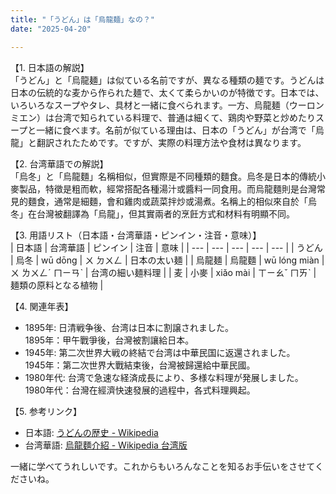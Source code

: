 ```yaml
---
title: "「うどん」は「烏龍麺」なの？"
date: "2025-04-20"

---
```


【1. 日本語の解説】  
「うどん」と「烏龍麺」は似ている名前ですが、異なる種類の麺です。うどんは日本の伝統的な麦から作られた麺で、太くて柔らかいのが特徴です。日本では、いろいろなスープやタレ、具材と一緒に食べられます。一方、烏龍麺（ウーロンミエン）は台湾で知られている料理で、普通は細くて、鶏肉や野菜と炒めたりスープと一緒に食べます。名前が似ている理由は、日本の「うどん」が台湾で「烏龍」と翻訳されたためです。ですが、実際の料理方法や食材は異なります。

【2. 台湾華語での解説】  
「烏冬」と「烏龍麵」名稱相似，但實際是不同種類的麵食。烏冬是日本的傳統小麥製品，特徵是粗而軟，經常搭配各種湯汁或醬料一同食用。而烏龍麵則是台灣常見的麵食，通常是細麵，會和雞肉或蔬菜拌炒或湯煮。名稱上的相似來自於「烏冬」在台灣被翻譯為「烏龍」，但其實兩者的烹飪方式和材料有明顯不同。

【3. 用語リスト（日本語・台湾華語・ピンイン・注音・意味）】  
| 日本語 | 台湾華語 | ピンイン | 注音 | 意味 |
| --- | --- | --- | --- | --- |
| うどん | 烏冬 | wū dōng | ㄨ ㄉㄨㄥ | 日本の太い麺 |
| 烏龍麺 | 烏龍麵 | wū lóng miàn | ㄨ ㄌㄨㄥˊ ㄇㄧㄢˋ | 台湾の細い麺料理 |
| 麦 | 小麥 | xiǎo mài | ㄒㄧㄠˇ ㄇㄞˋ | 麺類の原料となる植物 |

【4. 関連年表】  
- 1895年: 日清戦争後、台湾は日本に割譲されました。  
  1895年：甲午戰爭後，台灣被割讓給日本。  
- 1945年: 第二次世界大戦の終結で台湾は中華民国に返還されました。  
  1945年：第二次世界大戰結束後，台灣被歸還給中華民國。  
- 1980年代: 台湾で急速な経済成長により、多様な料理が発展しました。  
  1980年代：台灣在經濟快速發展的過程中，各式料理興起。  

【5. 参考リンク】  
- 日本語: [うどんの歴史 - Wikipedia](https://ja.wikipedia.org/wiki/うどん)  
- 台湾華語: [烏龍麵介紹 - Wikipedia 台湾版](https://zh.wikipedia.org/wiki/烏龍麵)

一緒に学べてうれしいです。これからもいろんなことを知るお手伝いをさせてくださいね。

